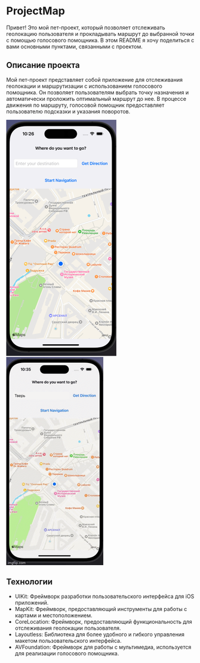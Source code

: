 # ProjectMap
Привет! Это мой пет-проект, который позволяет отслеживать геолокацию пользователя и прокладывать маршрут до выбранной точки с помощью голосового помощника. В этом README я хочу поделиться с вами основными пунктами, связанными с проектом.
## Описание проекта
Мой пет-проект представляет собой приложение для отслеживания геолокации и маршрутизации с использованием голосового помощника. Он позволяет пользователям выбрать точку назначения и автоматически проложить оптимальный маршрут до нее. В процессе движения по маршруту, голосовой помощник предоставляет пользователю подсказки и указания поворотов.

![](https://raw.githubusercontent.com/RamazanGasratov/ProjectMap/main/ProjectMap/screen/startNavigation.png)
![](https://github.com/RamazanGasratov/ProjectMap/blob/main/ProjectMap/screen/7npzyc.gif)

## Технологии

- UIKit: Фреймворк разработки пользовательского интерфейса для iOS приложений.
- MapKit: Фреймворк, предоставляющий инструменты для работы с картами и местоположением.
- CoreLocation: Фреймворк, предоставляющий функциональность для отслеживания геолокации пользователя.
- Layoutless: Библиотека для более удобного и гибкого управления макетом пользовательского интерфейса.
- AVFoundation: Фреймворк для работы с мультимедиа, используется для реализации голосового помощника.
